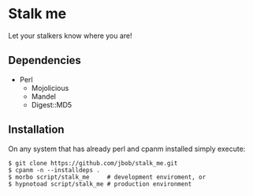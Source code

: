 # Stalk me

Let your stalkers know where you are!

## Dependencies

* Perl
  * Mojolicious
  * Mandel
  * Digest::MD5

## Installation

On any system that has already perl and cpanm installed simply execute:

    $ git clone https://github.com/jbob/stalk_me.git
    $ cpanm -n --installdeps .
    $ morbo script/stalk_me     # development enviroment, or
    $ hypnotoad script/stalk_me # production environment
